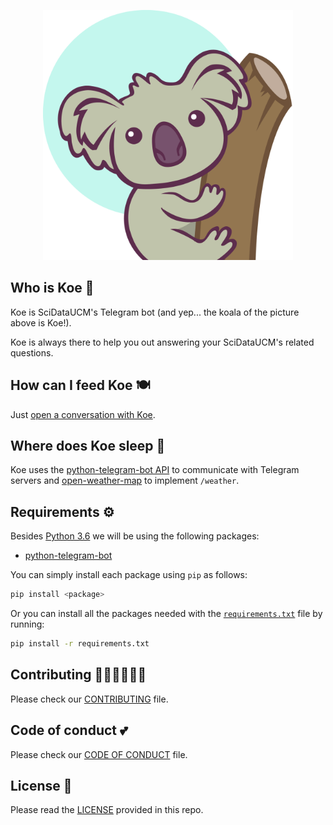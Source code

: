 <p align="center">
  <img alt="Koe!" src="koe.png" width="400" height="400">
</p>

## Who is Koe 🐨

Koe is SciDataUCM's Telegram bot (and yep... the koala of the picture above is Koe!).

Koe is always there to help you out answering your SciDataUCM's related questions.

## How can I feed Koe 🍽	

Just [open a conversation with Koe](https://t.me/KoeBot).

## Where does Koe sleep 🛌

Koe uses the [python-telegram-bot API](https://python-telegram-bot.org/) to communicate with Telegram servers and [open-weather-map](https://openweathermap.org/) to implement `/weather`.

## Requirements ⚙️

Besides [Python 3.6](https://www.python.org/downloads/) we will be using the following packages:

* [python-telegram-bot](https://python-telegram-bot.org/)

You can simply install each package using `pip` as follows:
```bash
pip install <package>
```

Or you can install all the packages needed with the [`requirements.txt`](requirements.txt) file by running:
```bash
pip install -r requirements.txt
```

## Contributing 👩🏽‍💻👨🏻‍💻

Please check our [CONTRIBUTING](CONTRIBUTING.md) file.

## Code of conduct 💕

Please check our [CODE OF CONDUCT](https://github.com/SciDataUCM/documentation/blob/master/CODE_OF_CONDUCT.md) file.

## License 📄

Please read the [LICENSE](LICENSE) provided in this repo.
